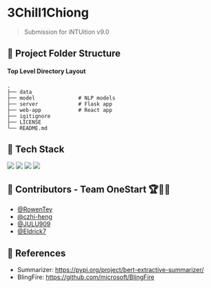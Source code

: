 # 3Chill1Chiong 

> Submission for iNTUition v9.0

<!-- ![landing](./client/assets/gifs/JustJio.gif) -->

## 📂 Project Folder Structure

#### Top Level Directory Layout

```terminal
.
├── data        
├── model              # NLP models
├── server             # Flask app
├── web-app            # React app
├── igitignore
├── LICENSE
└── README.md
```

## 🧪 Tech Stack
<p>
  <img src="https://img.shields.io/badge/React-20232A?style=for-the-badge&logo=react&logoColor=61DAFB" >
  <img src="https://img.shields.io/badge/Tailwind_CSS-38B2AC?style=for-the-badge&logo=tailwind-css&logoColor=white" >
  <img src="https://img.shields.io/badge/Flask-000000?style=for-the-badge&logo=flask&logoColor=white" >
  <img src="https://img.shields.io/badge/PyTorch-EE4C2C?style=for-the-badge&logo=PyTorch&logoColor=white" >
</p>

## 🧠 Contributors - Team OneStart 🏆🤟🏼

- [@RowenTey](https://github.com/RowenTey)
- [@czhi-heng](https://github.com/czhi-heng)
- [@JULU909](https://github.com/JULU909)
- [@Eldrick7](https://github.com/Eldrick7)


## 📖 References

- Summarizer: https://pypi.org/project/bert-extractive-summarizer/
- BlingFire: https://github.com/microsoft/BlingFire


